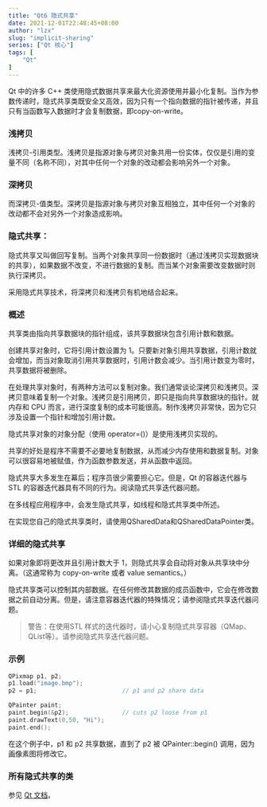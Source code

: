 ```yaml
---
title: "Qt6 隐式共享"
date: 2021-12-01T22:48:45+08:00
author: "lzx"
slug: "implicit-sharing"
series: ["Qt 核心"] 
tags: [
    "Qt"
]
---
```


Qt 中的许多 C++ 类使用隐式数据共享来最大化资源使用并最小化复制。当作为参数传递时，隐式共享类既安全又高效，因为只有一个指向数据的指针被传递，并且只有当函数写入数据时才会复制数据，即copy-on-write。

### 浅拷贝

浅拷贝-引用类型。浅拷贝是指源对象与拷贝对象共用一份实体，仅仅是引用的变量不同（名称不同），对其中任何一个对象的改动都会影响另外一个对象。

### 深拷贝

而深拷贝-值类型。深拷贝是指源对象与拷贝对象互相独立，其中任何一个对象的改动都不会对另外一个对象造成影响。

### 隐式共享：

隐式共享又叫做回写复制。当两个对象共享同一份数据时（通过浅拷贝实现数据块的共享），如果数据不改变，不进行数据的复制。而当某个对象需要改变数据时则执行深拷贝。

采用隐式共享技术，将深拷贝和浅拷贝有机地结合起来。

### 概述
共享类由指向共享数据块的指针组成，该共享数据块包含引用计数和数据。

创建共享对象时，它将引用计数设置为 1。只要新对象引用共享数据，引用计数就会增加，而当对象取消引用共享数据时，引用计数会减少。当引用计数变为零时，共享数据将被删除。

在处理共享对象时，有两种方法可以复制对象。我们通常谈论深拷贝和浅拷贝。深拷贝意味着复制一个对象。浅拷贝是引用拷贝，即只是指向共享数据块的指针。就内存和 CPU 而言，进行深度复制的成本可能很高。制作浅拷贝非常快，因为它只涉及设置一个指针和增加引用计数。

隐式共享对象的对象分配（使用 operator=()）是使用浅拷贝实现的。

共享的好处是程序不需要不必要地复制数据，从而减少内存使用和数据复制。对象可以很容易地被赋值，作为函数参数发送，并从函数中返回。

隐式共享大多发生在幕后；程序员很少需要担心它。但是，Qt 的容器迭代器与 STL 的容器迭代器具有不同的行为。阅读隐式共享迭代器问题。

在多线程应用程序中，会发生隐式共享，如线程和隐式共享类中所述。

在实现您自己的隐式共享类时，请使用QSharedData和QSharedDataPointer类。

### 详细的隐式共享
如果对象即将更改并且引用计数大于 1，则隐式共享会自动将对象从共享块中分离。（这通常称为 copy-on-write 或者 value semantics。）

隐式共享类可以控制其内部数据。在任何修改其数据的成员函数中，它会在修改数据之前自动分离。但是，请注意容器迭代器的特殊情况；请参阅隐式共享迭代器问题。

> 警告：在使用STL 样式的迭代器时，请小心复制隐式共享容器（QMap、QList等）。请参阅隐式共享迭代器问题。

### 示例

```C++
QPixmap p1, p2;
p1.load("image.bmp");
p2 = p1;                        // p1 and p2 share data

QPainter paint;
paint.begin(&p2);               // cuts p2 loose from p1
paint.drawText(0,50, "Hi");
paint.end();
```
在这个例子中，p1 和 p2 共享数据，直到了 p2 被 QPainter::begin() 调用，因为画像素图将修改它。

### 所有隐式共享的类

参见 [Qt 文档](https://doc.qt.io/qt-6/implicit-sharing.html)。
